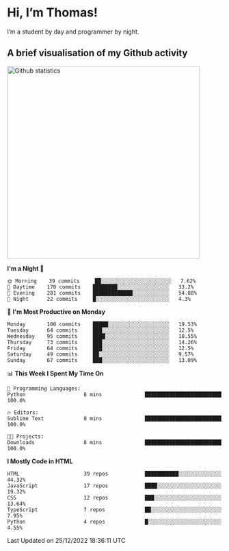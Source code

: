 # Hi, I’m Thomas!
I’m a student by day and programmer by night.

## A brief visualisation of my Github activity

<img title="My Github statistics" alt="Github statistics" width="450px" src="https://github-readme-stats.vercel.app/api?username=thomasrettig&show_icons=true&include_all_commits=true&count_private=true&&hide=issues&theme=tokyonight&border_radius=6px"/>

<!--START_SECTION:waka-->
**I'm a Night 🦉** 

```text
🌞 Morning    39 commits     ██░░░░░░░░░░░░░░░░░░░░░░░   7.62% 
🌆 Daytime    170 commits    ████████░░░░░░░░░░░░░░░░░   33.2% 
🌃 Evening    281 commits    █████████████░░░░░░░░░░░░   54.88% 
🌙 Night      22 commits     █░░░░░░░░░░░░░░░░░░░░░░░░   4.3%

```
📅 **I'm Most Productive on Monday** 

```text
Monday       100 commits    █████░░░░░░░░░░░░░░░░░░░░   19.53% 
Tuesday      64 commits     ███░░░░░░░░░░░░░░░░░░░░░░   12.5% 
Wednesday    95 commits     ████░░░░░░░░░░░░░░░░░░░░░   18.55% 
Thursday     73 commits     ███░░░░░░░░░░░░░░░░░░░░░░   14.26% 
Friday       64 commits     ███░░░░░░░░░░░░░░░░░░░░░░   12.5% 
Saturday     49 commits     ██░░░░░░░░░░░░░░░░░░░░░░░   9.57% 
Sunday       67 commits     ███░░░░░░░░░░░░░░░░░░░░░░   13.09%

```


📊 **This Week I Spent My Time On** 

```text
💬 Programming Languages: 
Python                   8 mins              █████████████████████████   100.0%

🔥 Editors: 
Sublime Text             8 mins              █████████████████████████   100.0%

🐱‍💻 Projects: 
Downloads                8 mins              █████████████████████████   100.0%

```

**I Mostly Code in HTML** 

```text
HTML                     39 repos            ███████████░░░░░░░░░░░░░░   44.32% 
JavaScript               17 repos            ████░░░░░░░░░░░░░░░░░░░░░   19.32% 
CSS                      12 repos            ███░░░░░░░░░░░░░░░░░░░░░░   13.64% 
TypeScript               7 repos             ██░░░░░░░░░░░░░░░░░░░░░░░   7.95% 
Python                   4 repos             █░░░░░░░░░░░░░░░░░░░░░░░░   4.55%

```



 Last Updated on 25/12/2022 18:36:11 UTC
<!--END_SECTION:waka-->
